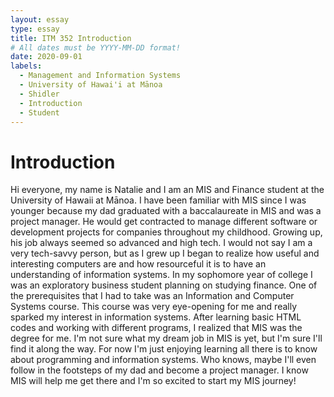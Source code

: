 ```yaml
---
layout: essay
type: essay
title: ITM 352 Introduction
# All dates must be YYYY-MM-DD format!
date: 2020-09-01
labels:
  - Management and Information Systems
  - University of Hawai'i at Mānoa
  - Shidler
  - Introduction
  - Student
---
```

# Introduction

Hi everyone, my name is Natalie and I am an MIS and Finance student at the University of Hawaii at Mānoa. I have been familiar with MIS since I was younger because my dad graduated with a baccalaureate in MIS and was a project manager. He would get contracted to manage different software or development projects for companies throughout my childhood. Growing up, his job always seemed so advanced and high tech. I would not say I am a very tech-savvy person, but as I grew up I began to realize how useful and interesting computers are and how resourceful it is to have an understanding of information systems. In my sophomore year of college I was an exploratory business student planning on studying finance. One of the prerequisites that I had to take was an Information and Computer Systems course. This course was very eye-opening for me and really sparked my interest in information systems. After learning basic HTML codes and working with different programs, I realized that MIS was the degree for me. I'm not sure what my dream job in MIS is yet, but I'm sure I'll find it along the way. For now I'm just enjoying learning all there is to know about programming and information systems. Who knows, maybe I'll even follow in the footsteps of my dad and become a project manager. I know MIS will help me get there and I'm so excited to start my MIS journey!

